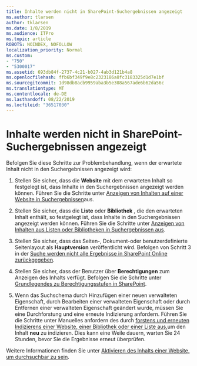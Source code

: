 ```yaml
---
title: Inhalte werden nicht in SharePoint-Suchergebnissen angezeigt
ms.author: tlarsen
author: tklarsen
ms.date: 1/8/2019
ms.audience: ITPro
ms.topic: article
ROBOTS: NOINDEX, NOFOLLOW
localization_priority: Normal
ms.custom:
- "750"
- "5300017"
ms.assetid: 693db84f-2737-4c21-b027-4ab3d121b4a8
ms.openlocfilehash: ffb6bf349f9e8c2323186a8fc3183325d1d7e1bf
ms.sourcegitcommit: 1d98db8acb9959aba3b5e308a567ade6b62da56c
ms.translationtype: MT
ms.contentlocale: de-DE
ms.lasthandoff: 08/22/2019
ms.locfileid: "36517030"
---
```

# <a name="content-doesnt-appear-in-sharepoint-search-results"></a>Inhalte werden nicht in SharePoint-Suchergebnissen angezeigt

Befolgen Sie diese Schritte zur Problembehandlung, wenn der erwartete Inhalt nicht in den Suchergebnissen angezeigt wird:
  
1. Stellen Sie sicher, dass die **Website** mit dem erwarteten Inhalt so festgelegt ist, dass Inhalte in den Suchergebnissen angezeigt werden können. Führen Sie die Schritte unter [Anzeigen von Inhalten auf einer Website in Suchergebnissen](https://docs.microsoft.com/sharepoint/make-site-content-searchable#show-content-on-a-site-in-search-results)aus.

2. Stellen Sie sicher, dass die **Liste** oder **Bibliothek** , die den erwarteten Inhalt enthält, so festgelegt ist, dass Inhalte in den Suchergebnissen angezeigt werden können. Führen Sie die Schritte unter [Anzeigen von Inhalten aus Listen oder Bibliotheken in Suchergebnissen aus](https://docs.microsoft.com/sharepoint/make-site-content-searchable#show-content-from-lists-or-libraries-in-search-results).

3. Stellen Sie sicher, dass das Seiten-, Dokument-oder benutzerdefinierte Seitenlayout als **Hauptversion** veröffentlicht wird. Befolgen von Schritt 3 in der [Suche werden nicht alle Ergebnisse in SharePoint Online zurückgegeben](https://go.microsoft.com/fwlink/?linkid=874525).

4. Stellen Sie sicher, dass der Benutzer über **Berechtigungen** zum Anzeigen des Inhalts verfügt. Befolgen Sie die Schritte unter [Grundlegendes zu Berechtigungsstufen in SharePoint](https://docs.microsoft.com/sharepoint/understanding-permission-levels).
    
5. Wenn das Suchschema durch Hinzufügen einer neuen verwalteten Eigenschaft, durch Bearbeiten einer verwalteten Eigenschaft oder durch Entfernen einer verwalteten Eigenschaft geändert wurde, müssen Sie eine Durchforstung und eine erneute Indizierung anfordern. Führen Sie die Schritte unter Manuelles anfordern des durch [forstens und erneuten Indizierens einer Website, einer Bibliothek oder einer Liste aus,](https://docs.microsoft.com/sharepoint/crawl-site-content)um den Inhalt **neu** zu indizieren. Dies kann eine Weile dauern, warten Sie 24 Stunden, bevor Sie die Ergebnisse erneut überprüfen.

Weitere Informationen finden Sie unter [Aktivieren des Inhalts einer Website, um durchsuchbar zu sein](https://docs.microsoft.com/sharepoint/make-site-content-searchable). 
  
